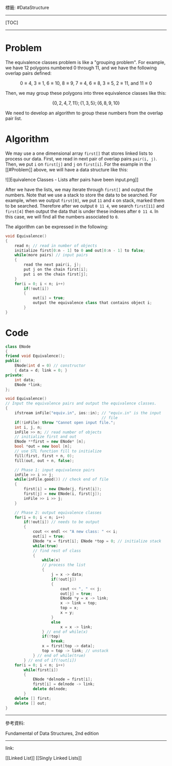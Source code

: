 標籤: #DataStructure 

---

[TOC]

---

# Problem

The equivalence classes problem is like a "grouping problem". For example, we have 12 polygons numbered 0 through 11, and we have the following overlap pairs defined:

$$0 \equiv 4, \ 3 \equiv 1, \ 6 \equiv 10, \ 8 \equiv 9, \ 
7 \equiv 4, \ 6 \equiv 8 , \ 3 \equiv 5, \ 2 \equiv 11, \ 
\text{and}\ 11 \equiv 0$$

Then, we may group these polygons into three equivalence classes like this:

$$\{0, 2, 4, 7, 11\}; 
\{1, 3, 5\};
\{6, 8, 9, 10\}$$

We need to develop an algorithm to group these numbers from the overlap pair list.

# Algorithm

We may use a one dimensional array `first[]` that stores linked lists to process our data. First, we read in next pair of overlap pairs `pair(i, j)`. Then, we put `i` on `first[j]` and `j` on `first[i]`. For the example in the [[#Problem]] above, we will have a data structure like this:

![[Equivalence Classes - Lists after pairs have been input.png]]

After we have the lists, we may iterate through `first[]` and output the numbers. Note that we use a stack to store the data to be searched. For example, when we output `first[0]`, we put `11` and `4` on stack, marked them to be searched. Therefore after we output `0 11 4`, we search `first[11]` and `first[4]` then output the data that is under these indexes after `0 11 4`. In this case, we will find all the numbers associated to `0`.

The algorithm can be expressed in the following:

```cpp
void Equivalence()
{
	read n; // read in number of objects
	initialize first[0:n - 1] to 0 and out[0:n - 1] to false;
	while(more pairs) // input pairs
	{
		read the next pair(i, j);
		put j on the chain first[i];
		put i on the chain first[j];
	}
	for(i = 0; i < n; i++)
		if(!out[i])
		{
			out[i] = true;
			output the equivalence class that contains object i;
		}
}
```

# Code

```cpp
class ENode
{
friend void Equivalence();
public:
	ENode(int d = 0) // constructor
	{ data = d; link = 0; }
private:
	int data;
	ENode *link;
};

void Equivalence()
// Input the equivalence pairs and output the equivalence classes.
{
	ifstream inFile("equiv.in", ios::in); // "equiv.in" is the input 
										  // file
	if(!inFile) throw "Cannot open input file.";
	int i, j, n;
	inFile >> n; // read number of objects
	// initialize first and out
	ENode **first = new ENode* [n];
	bool *out = new bool [n];
	// use STL function fill to initialize
	fill(first, first + n, 0);
	fill(out, out + n, false);

	// Phase 1: input equivalence pairs
	inFile >> i >> j;
	while(inFile.good()) // check end of file
	{
		first[i] = new ENode(j, first[i]);
		first[j] = new ENode(i, first[j]);
		inFile >> i >> j;
	}

	// Phase 2: output equivalence classes
	for(i = 0; i < n; i++)
		if(!out[i]) // needs to be output
		{
			cout << endl << "A new class: " << i;
			out[i] = true;
			ENode *x = first[i]; ENode *top = 0; // initialize stack
			while(true)
			// find rest of class
			{
				while(x)
				// process the list
				{
					j = x -> data;
					if(!out[j])
					{
						cout << ", " << j;
						out[j] = true;
						ENode *y = x -> link;
						x -> link = top;
						top = x;
						x = y;
					}
					else
						x = x -> link;
				} // end of while(x)
				if(!top)
					break;
				x = first[top -> data];
				top = top -> link; // unstack
			} // end of while(true)
		} // end of if(!out[i])
	for(i = 0; i < n; i++)
		while(first[i])
		{
			ENode *delnode = first[i];
			first[i] = delnode -> link;
			delete delnode;
		}
	delete [] first;
	delete [] out;
}
```

---

參考資料:

Fundamental of Data Structures, 2nd edition

---

link:

[[Linked List]]
[[Singly Linked Lists]]